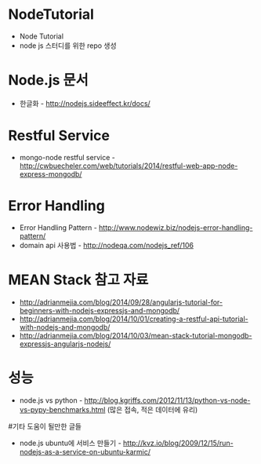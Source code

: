 # NodeTutorial
* Node Tutorial
* node js 스터디를 위한 repo 생성



# Node.js 문서 
* 한글화 - http://nodejs.sideeffect.kr/docs/ 

# Restful Service
* mongo-node restful service - http://cwbuecheler.com/web/tutorials/2014/restful-web-app-node-express-mongodb/

# Error Handling
* Error Handling Pattern - http://www.nodewiz.biz/nodejs-error-handling-pattern/ 
* domain api 사용법 - http://nodeqa.com/nodejs_ref/106

# MEAN Stack 참고 자료
* http://adrianmejia.com/blog/2014/09/28/angularjs-tutorial-for-beginners-with-nodejs-expressjs-and-mongodb/
* http://adrianmejia.com/blog/2014/10/01/creating-a-restful-api-tutorial-with-nodejs-and-mongodb/ 
* http://adrianmejia.com/blog/2014/10/03/mean-stack-tutorial-mongodb-expressjs-angularjs-nodejs/

# 성능
* node.js vs python - http://blog.kgriffs.com/2012/11/13/python-vs-node-vs-pypy-benchmarks.html (많은 접속, 적은 데이터에 유리)

#기타 도움이 될만한 글들
* node.js ubuntu에 서비스 만들기 - http://kvz.io/blog/2009/12/15/run-nodejs-as-a-service-on-ubuntu-karmic/


